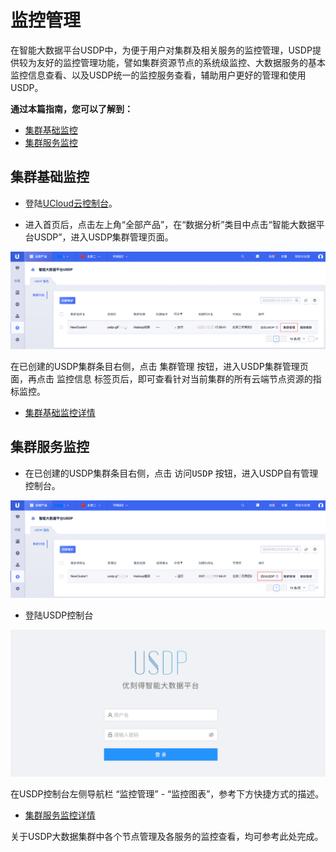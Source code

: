 # 监控管理

在智能大数据平台USDP中，为便于用户对集群及相关服务的监控管理，USDP提供较为友好的监控管理功能，譬如集群资源节点的系统级监控、大数据服务的基本监控信息查看、以及USDP统一的监控服务查看，辅助用户更好的管理和使用USDP。



**通过本篇指南，您可以了解到：**

- [集群基础监控](/USDP/operate/monitor/README?id=集群基础监控)
- [集群服务监控](/USDP/operate/monitor/README?id=集群服务监控)



## 集群基础监控

- 登陆[UCloud云控制台](https://console.ucloud.cn/)。

- 进入首页后，点击左上角“全部产品”，在“数据分析”类目中点击“智能大数据平台USDP”，进入USDP集群管理页面。

![node_ucloud_usdp_entrance](../../images/operate/node/node_ucloud_usdp_entrance.png)

在已创建的USDP集群条目右侧，点击 <kbd>集群管理</kbd> 按钮，进入USDP集群管理页面，再点击 <kbd>监控信息</kbd> 标签页后，即可查看针对当前集群的所有云端节点资源的指标监控。

- [集群基础监控详情](/USDP/operate/monitor/basic_monitor)



## 集群服务监控

- 在已创建的USDP集群条目右侧，点击 <kbd>访问USDP</kbd> 按钮，进入USDP自有管理控制台。

![node_ucloud_usdp_console_entrance](../../images/operate/node/node_ucloud_usdp_console_entrance.png)

- 登陆USDP控制台

![node_usdp_console_entrance](../../images/operate/node/node_usdp_console_login.png)

在USDP控制台左侧导航栏 “监控管理” - “监控图表”，参考下方快捷方式的描述。

- [集群服务监控详情](/USDP/operate/monitor/service_monitor)

关于USDP大数据集群中各个节点管理及各服务的监控查看，均可参考此处完成。

